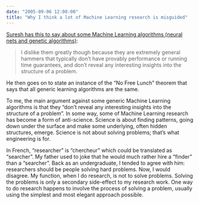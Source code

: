 ```yaml
---
date: "2005-09-06 12:00:00"
title: "Why I think a lot of Machine Learning research is misguided"
---
```




[Suresh has this to say about some Machine Learning algorithms (neural nets and genetic algorithms)](http://blog.geomblog.org/2005/09/no-free-lunch-theorems.html):

> I dislike them greatly though because they are extremely general hammers that typically don&rsquo;t have provably performance or running time guarantees, and don&rsquo;t reveal any interesting insights into the structure of a problem.


He then goes on to state an instance of the &ldquo;No Free Lunch&rdquo; theorem that says that all generic learning algorithms are the same.

To me, the main argument against some generic Machine Learning algorithms is that they &ldquo;don&rsquo;t reveal any interesting insights into the structure of a problem&rdquo;. In some way, some of Machine Learning research has become a form of anti-science. Science is about finding patterns, going down under the surface and make some underlying, often hidden structures, emerge. Science is not about solving problems; that&rsquo;s what engineering is for.

In French, &ldquo;researcher&rdquo; is &ldquo;chercheur&rdquo; which could be translated as &ldquo;searcher&rdquo;. My father used to joke that he would much rather hire a &ldquo;finder&rdquo; than a &ldquo;searcher&rdquo;. Back as an undergraduate, I tended to agree with him: researchers should be people solving hard problems. Now, I would disagree. My function, when I do research, is not to solve problems. Solving the problems is only a secondary side-effect to my research work. One way to do research happens to involve the process of solving a problem, usually using the simplest and most elegant approach possible.

